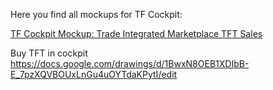 Here you find all mockups for TF Cockpit:

[TF Cockpit Mockup: Trade Integrated Marketplace TFT Sales](https://docs.google.com/presentation/d/1QYxKJbT5VV6v2prToz-XZuQBB9mx7K5RLpY7oVeKFQk/edit#slide=id.p)

Buy TFT in cockpit
https://docs.google.com/drawings/d/1BwxN8OEB1XDIbB-E_7pzXQVBOUxLnGu4uOYTdaKPytI/edit
